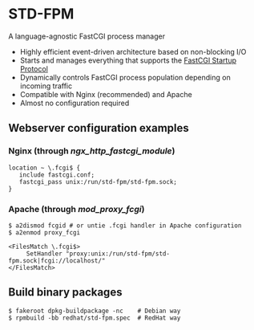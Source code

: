 STD-FPM
=============
A language-agnostic FastCGI process manager
* Highly efficient event-driven architecture based on non-blocking I/O
* Starts and manages everything that supports the [FastCGI Startup Protocol](https://www.mit.edu/~yandros/doc/specs/fcgi-spec.html#S2.2)
* Dynamically controls FastCGI process population depending on incoming traffic
* Compatible with Nginx (recommended) and Apache
* Almost no configuration required

## Webserver configuration examples

### Nginx (through *ngx_http_fastcgi_module*)
```nohighlight
location ~ \.fcgi$ {
   include fastcgi.conf;
   fastcgi_pass unix:/run/std-fpm/std-fpm.sock;
}
```

### Apache (through *mod_proxy_fcgi*)
```nohighlight
$ a2dismod fcgid # or untie .fcgi handler in Apache configuration
$ a2enmod proxy_fcgi
```

```nohighlight
<FilesMatch \.fcgi$>
     SetHandler "proxy:unix:/run/std-fpm/std-fpm.sock|fcgi://localhost/"
</FilesMatch>
```

## Build binary packages
```nohighlight
$ fakeroot dpkg-buildpackage -nc    # Debian way
$ rpmbuild -bb redhat/std-fpm.spec  # RedHat way
```
